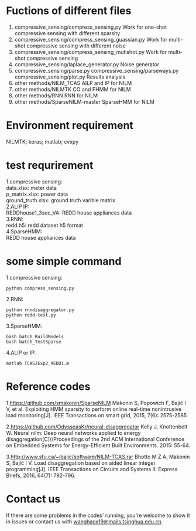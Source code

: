 # Fuctions of different files 

1. compressive_sensing/compress_sensing.py
Work for one-shot compressive sensing with different sparsity
2. compressive_sensing/compress_sensing_guassian.py
Work for multi-shot compressive sensing with different noise
3. compressive_sensing/compress_sensing_mutishot.py
Work for multi-shot compressive sensing
4. compressive_sensing/laplace_generator.py
Noise generator
5. compressive_sensing/parse.py compressive_sensing/parseways.py compressive_sensing/plot.py
Results analysis
6. other methods/NILM_TCAS
AILP and IP for NILM
7. other methods/NILMTK
CO and FHMM for NILM
8. other methods/RNN 
RNN for NILM
9. other methods/SparseNILM-master
SparseHMM for NILM


# Environment requirement

NILMTK; keras; matlab; cvxpy


# test requrirement

1.compressive sensing:<br>
data.xlsx: meter data<br>
p_matrix.xlsx: power data<br>
ground_truth.xlsx: ground truth varible matrix<br>
2.ALIP IP:<br> 
REDDhouse1_3sec_VA: REDD house appliances data<br>
3.RNN:<br>
redd.h5: redd dataset h5 format<br>
4.SparseHMM:<br>
REDD house appliances data<br>

# some simple command

1.compressive sensing:<br>
```properties
python compress_sensing.py
```
2.RNN:<br>
```properties
python rnndisaggregator.py
python redd-test.py
```
3.SparseHMM:<br>
```properties
bash batch_BuildModels
bash batch_TestSparse
```
4.ALIP or IP:<br>
```properties
matlab TCAS2Exp2_REDD1.m
```

# Reference codes

1.https://github.com/smakonin/SparseNILM
Makonin S, Popowich F, Bajić I V, et al. Exploiting HMM sparsity to perform online real-time nonintrusive load monitoring[J]. IEEE Transactions on smart grid, 2015, 7(6): 2575-2585.

2.https://github.com/OdysseasKr/neural-disaggregator
Kelly J, Knottenbelt W. Neural nilm: Deep neural networks applied to energy disaggregation[C]//Proceedings of the 2nd ACM International Conference on Embedded Systems for Energy-Efficient Built Environments. 2015: 55-64.

3.http://www.sfu.ca/~ibajic/software/NILM-TCAS.rar
Bhotto M Z A, Makonin S, Bajić I V. Load disaggregation based on aided linear integer programming[J]. IEEE Transactions on Circuits and Systems II: Express Briefs, 2016, 64(7): 792-796.

# Contact us

If there are some problems in the codes' running, you're welcome to show it in issues or contact us with wanghaox19@mails.tsinghua.edu.cn.
